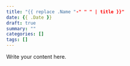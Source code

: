 ```yaml
---
title: "{{ replace .Name "-" " " | title }}"
date: {{ .Date }}
draft: true
summary: ""
categories: []
tags: []
---
```


Write your content here.
